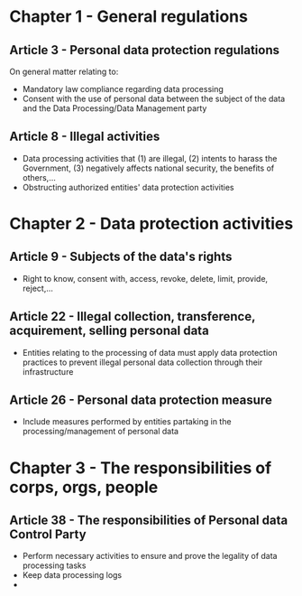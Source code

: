 # Chapter 1 - General regulations
## Article 3 - Personal data protection regulations
On general matter relating to:
- Mandatory law compliance regarding data processing
- Consent with the use of personal data between the subject of the data and the Data Processing/Data Management party

## Article 8 - Illegal activities
- Data processing activities that (1) are illegal, (2) intents to harass the Government, (3) negatively affects national security, the benefits of others,...
- Obstructing authorized entities' data protection activities


# Chapter 2 - Data protection activities

## Article 9 - Subjects of the data's rights
- Right to know, consent with, access, revoke, delete, limit, provide, reject,...

## Article 22 - Illegal collection, transference, acquirement, selling personal data
- Entities relating to the processing of data must apply data protection practices to prevent illegal personal data collection through their infrastructure

## Article 26 - Personal data protection measure
- Include measures performed by entities partaking in the processing/management of personal data


# Chapter 3 - The responsibilities of corps, orgs, people
## Article 38 - The responsibilities of Personal data Control Party
- Perform necessary activities to ensure and prove the legality of data processing tasks
- Keep data processing logs
- 
